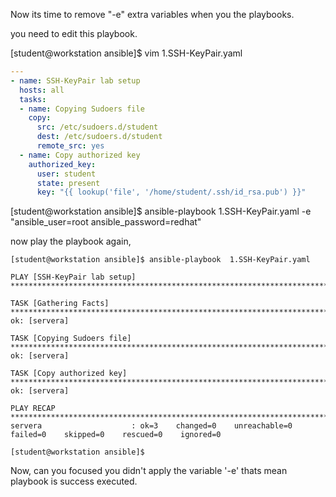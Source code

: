 Now its time to remove "-e" extra variables when you the playbooks.

you need to edit this playbook. 

  [student@workstation ansible]$ vim 1.SSH-KeyPair.yaml 

  
```yml
--- 
- name: SSH-KeyPair lab setup
  hosts: all
  tasks: 
  - name: Copying Sudoers file  
    copy: 
      src: /etc/sudoers.d/student
      dest: /etc/sudoers.d/student
      remote_src: yes 
  - name: Copy authorized key 
    authorized_key: 
      user: student
      state: present
      key: "{{ lookup('file', '/home/student/.ssh/id_rsa.pub') }}"
```

  [student@workstation ansible]$ ansible-playbook  1.SSH-KeyPair.yaml  -e "ansible_user=root ansible_password=redhat"

now play the playbook again, 

    [student@workstation ansible]$ ansible-playbook  1.SSH-KeyPair.yaml

    PLAY [SSH-KeyPair lab setup] *********************************************************************************************

    TASK [Gathering Facts] ***************************************************************************************************
    ok: [servera]

    TASK [Copying Sudoers file] **********************************************************************************************
    ok: [servera]

    TASK [Copy authorized key] ***********************************************************************************************
    ok: [servera]

    PLAY RECAP ***************************************************************************************************************
    servera                    : ok=3    changed=0    unreachable=0    failed=0    skipped=0    rescued=0    ignored=0

    [student@workstation ansible]$

Now, can you focused you didn't apply the variable '-e' thats mean playbook is success executed.